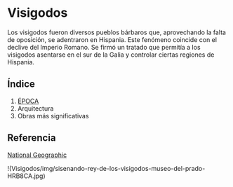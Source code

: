 # Visigodos

Los visigodos fueron diversos pueblos bárbaros que, aprovechando la falta de oposición, se adentraron en Hispania. Este fenómeno coincide con el declive del Imperio Romano. Se firmó un tratado que permitía a los visigodos asentarse en el sur de la Galia y controlar ciertas regiones de Hispania.

## Índice

1. [ÉPOCA](ÉPOCA.md)
2. Arquitectura
3. Obras más significativas

## Referencia
[National Geographic](https://www.nationalgeographic.com.es/)

!(Visigodos/img/sisenando-rey-de-los-visigodos-museo-del-prado-HRB8CA.jpg)
